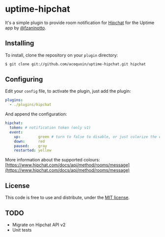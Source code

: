 uptime-hipchat
==============

It's a simple plugin to provide room notification for [Hipchat](https://hipchat.com/) for the Uptime app by [@fzaninotto](https://github.com/fzaninotto).


Installing
----------

To install, clone the repository on your `plugin` directory:

```sh
$ git clone git://github.com/acoquoin/uptime-hipchat.git hipchat
```

Configuring
-----------

Edit your `config` file, to activate the plugin, just add the plugin:

```yaml
plugins:
  - ./plugins/hipchat
```

And append the configuration:

```yaml
hipchat:
  token: # notification token (only v1)
  event:
    up:        green # turn to false to disable, or just colorize the event
    down:      red
    paused:    gray
    restarted: yellow
```

More information about the supported colours: [https://www.hipchat.com/docs/api/method/rooms/message](https://www.hipchat.com/docs/api/method/rooms/message)

License
-------

This code is free to use and distribute, under the [MIT license](https://raw.github.com/acoquoin/uptime-hipchat/master/LICENSE).

TODO
----

* Migrate on Hipchat API v2
* Unit tests
